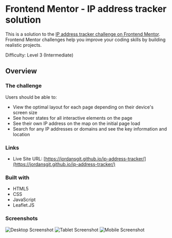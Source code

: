 # Frontend Mentor - IP address tracker solution

This is a solution to the [IP address tracker challenge on Frontend Mentor](https://www.frontendmentor.io/challenges/ip-address-tracker-I8-0yYAH0). Frontend Mentor challenges help you improve your coding skills by building realistic projects. 

Difficulty: Level 3 (Intermediate)

## Overview

### The challenge

Users should be able to:

- View the optimal layout for each page depending on their device's screen size
- See hover states for all interactive elements on the page
- See their own IP address on the map on the initial page load
- Search for any IP addresses or domains and see the key information and location

### Links

- Live Site URL: [https://jordansgit.github.io/ip-address-tracker/](https://jordansgit.github.io/ip-address-tracker/)

### Built with

- HTML5
- CSS 
- JavaScript 
- Leaflet.JS 

### Screenshots

![Desktop Screenshot](./screenshot.jpg)
![Tablet Screenshot](./screenshot.jpg)
![Mobile Screenshot](./screenshot.jpg)
